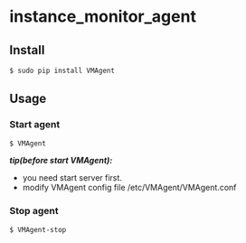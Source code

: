 # instance_monitor_agent

## Install
```bash
$ sudo pip install VMAgent
```
## Usage

### Start agent
```bash
$ VMAgent
```
***tip(before start VMAgent):***
* you need start server first.
* modify VMAgent config file /etc/VMAgent/VMAgent.conf


### Stop agent
```bash
$ VMAgent-stop
```
